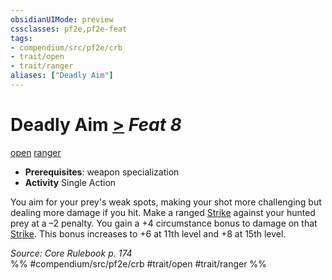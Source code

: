 ```yaml
---
obsidianUIMode: preview
cssclasses: pf2e,pf2e-feat
tags:
- compendium/src/pf2e/crb
- trait/open
- trait/ranger
aliases: ["Deadly Aim"]
---
```

# Deadly Aim  [>](rules/core-rulebook/chapter-9-playing-the-game.md#Actions "Single Action") *Feat 8*  
[open](rules/traits/open.md "Open Combat Trait")  [ranger](rules/traits/ranger.md "Ranger Class Trait")  

- **Prerequisites**: weapon specialization
- **Activity** Single Action

You aim for your prey's weak spots, making your shot more challenging but dealing more damage if you hit. Make a ranged [Strike](rules/actions/strike.md) against your hunted prey at a –2 penalty. You gain a +4 circumstance bonus to damage on that [Strike](rules/actions/strike.md). This bonus increases to +6 at 11th level and +8 at 15th level.

*Source: Core Rulebook p. 174*  
%% #compendium/src/pf2e/crb #trait/open #trait/ranger %%